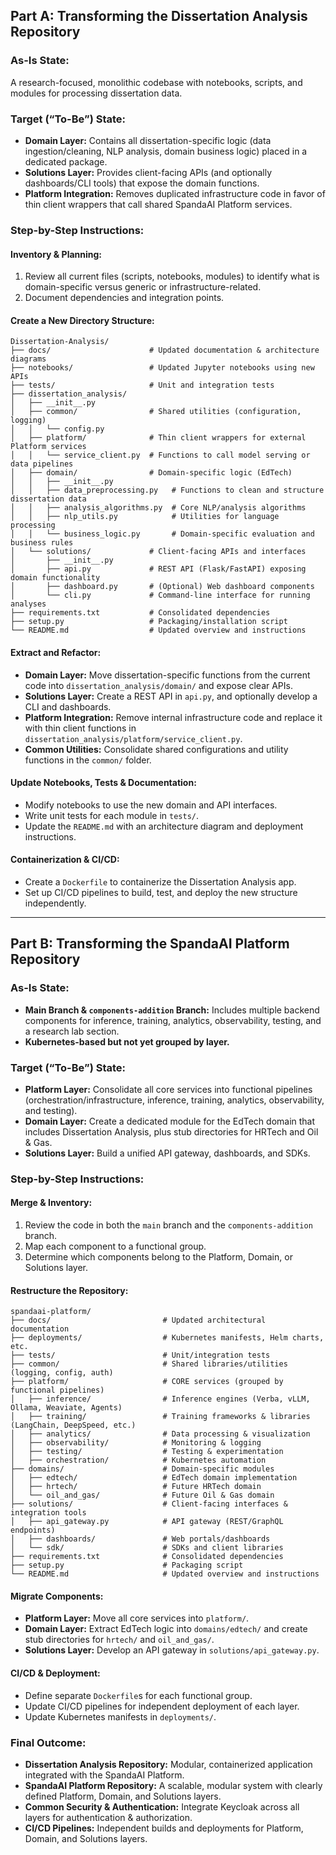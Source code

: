 ## Part A: Transforming the Dissertation Analysis Repository

### As-Is State:
A research-focused, monolithic codebase with notebooks, scripts, and modules for processing dissertation data.

### Target (“To-Be”) State:
- **Domain Layer:** Contains all dissertation-specific logic (data ingestion/cleaning, NLP analysis, domain business logic) placed in a dedicated package.
- **Solutions Layer:** Provides client-facing APIs (and optionally dashboards/CLI tools) that expose the domain functions.
- **Platform Integration:** Removes duplicated infrastructure code in favor of thin client wrappers that call shared SpandaAI Platform services.

### Step-by-Step Instructions:

#### Inventory & Planning:
1. Review all current files (scripts, notebooks, modules) to identify what is domain-specific versus generic or infrastructure-related.
2. Document dependencies and integration points.

#### Create a New Directory Structure:
```
Dissertation-Analysis/
├── docs/                      # Updated documentation & architecture diagrams
├── notebooks/                 # Updated Jupyter notebooks using new APIs
├── tests/                     # Unit and integration tests
├── dissertation_analysis/
│   ├── __init__.py
│   ├── common/                # Shared utilities (configuration, logging)
│   │   └── config.py
│   ├── platform/              # Thin client wrappers for external Platform services
│   │   └── service_client.py  # Functions to call model serving or data pipelines
│   ├── domain/                # Domain-specific logic (EdTech)
│   │   ├── __init__.py
│   │   ├── data_preprocessing.py   # Functions to clean and structure dissertation data
│   │   ├── analysis_algorithms.py  # Core NLP/analysis algorithms
│   │   ├── nlp_utils.py            # Utilities for language processing
│   │   └── business_logic.py       # Domain-specific evaluation and business rules
│   └── solutions/             # Client-facing APIs and interfaces
│       ├── __init__.py
│       ├── api.py             # REST API (Flask/FastAPI) exposing domain functionality
│       ├── dashboard.py       # (Optional) Web dashboard components
│       └── cli.py             # Command-line interface for running analyses
├── requirements.txt           # Consolidated dependencies
├── setup.py                   # Packaging/installation script
└── README.md                  # Updated overview and instructions
```

#### Extract and Refactor:
- **Domain Layer:** Move dissertation-specific functions from the current code into `dissertation_analysis/domain/` and expose clear APIs.
- **Solutions Layer:** Create a REST API in `api.py`, and optionally develop a CLI and dashboards.
- **Platform Integration:** Remove internal infrastructure code and replace it with thin client functions in `dissertation_analysis/platform/service_client.py`.
- **Common Utilities:** Consolidate shared configurations and utility functions in the `common/` folder.

#### Update Notebooks, Tests & Documentation:
- Modify notebooks to use the new domain and API interfaces.
- Write unit tests for each module in `tests/`.
- Update the `README.md` with an architecture diagram and deployment instructions.

#### Containerization & CI/CD:
- Create a `Dockerfile` to containerize the Dissertation Analysis app.
- Set up CI/CD pipelines to build, test, and deploy the new structure independently.

---

## Part B: Transforming the SpandaAI Platform Repository

### As-Is State:
- **Main Branch & `components-addition` Branch:** Includes multiple backend components for inference, training, analytics, observability, testing, and a research lab section.
- **Kubernetes-based but not yet grouped by layer.**

### Target (“To-Be”) State:
- **Platform Layer:** Consolidate all core services into functional pipelines (orchestration/infrastructure, inference, training, analytics, observability, and testing).
- **Domain Layer:** Create a dedicated module for the EdTech domain that includes Dissertation Analysis, plus stub directories for HRTech and Oil & Gas.
- **Solutions Layer:** Build a unified API gateway, dashboards, and SDKs.

### Step-by-Step Instructions:

#### Merge & Inventory:
1. Review the code in both the `main` branch and the `components-addition` branch.
2. Map each component to a functional group.
3. Determine which components belong to the Platform, Domain, or Solutions layer.

#### Restructure the Repository:
```
spandaai-platform/
├── docs/                         # Updated architectural documentation
├── deployments/                  # Kubernetes manifests, Helm charts, etc.
├── tests/                        # Unit/integration tests
├── common/                       # Shared libraries/utilities (logging, config, auth)
├── platform/                     # CORE services (grouped by functional pipelines)
│   ├── inference/                # Inference engines (Verba, vLLM, Ollama, Weaviate, Agents)
│   ├── training/                 # Training frameworks & libraries (LangChain, DeepSpeed, etc.)
│   ├── analytics/                # Data processing & visualization
│   ├── observability/            # Monitoring & logging
│   ├── testing/                  # Testing & experimentation
│   ├── orchestration/            # Kubernetes automation
├── domains/                      # Domain-specific modules
│   ├── edtech/                   # EdTech domain implementation
│   ├── hrtech/                   # Future HRTech domain
│   └── oil_and_gas/              # Future Oil & Gas domain
├── solutions/                    # Client-facing interfaces & integration tools
│   ├── api_gateway.py            # API gateway (REST/GraphQL endpoints)
│   ├── dashboards/               # Web portals/dashboards
│   └── sdk/                      # SDKs and client libraries
├── requirements.txt              # Consolidated dependencies
├── setup.py                      # Packaging script
└── README.md                     # Updated overview and instructions
```

#### Migrate Components:
- **Platform Layer:** Move all core services into `platform/`.
- **Domain Layer:** Extract EdTech logic into `domains/edtech/` and create stub directories for `hrtech/` and `oil_and_gas/`.
- **Solutions Layer:** Develop an API gateway in `solutions/api_gateway.py`.

#### CI/CD & Deployment:
- Define separate `Dockerfile`s for each functional group.
- Update CI/CD pipelines for independent deployment of each layer.
- Update Kubernetes manifests in `deployments/`.

### Final Outcome:
- **Dissertation Analysis Repository:** Modular, containerized application integrated with the SpandaAI Platform.
- **SpandaAI Platform Repository:** A scalable, modular system with clearly defined Platform, Domain, and Solutions layers.
- **Common Security & Authentication:** Integrate Keycloak across all layers for authentication & authorization.
- **CI/CD Pipelines:** Independent builds and deployments for Platform, Domain, and Solutions layers.


